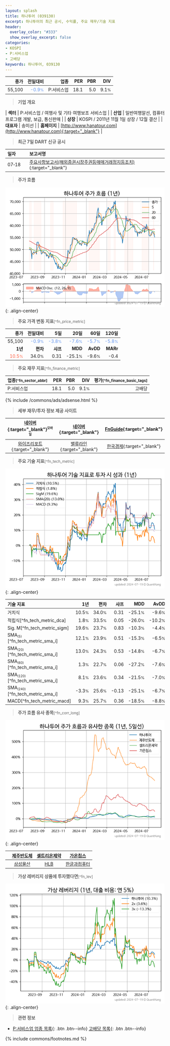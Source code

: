 ```yaml
---
layout: splash
title: 하나투어 (039130)
excerpt: 하나투어의 최근 공시, 수익률, 주요 재무/기술 지표
header:
  overlay_color: "#333"
  show_overlay_excerpt: false
categories:
- KOSPI
- P:서비스업
- 고배당
keywords: 하나투어, 039130
---
```


| **종가** | **전일대비** | **업종** | **PER** | **PBR** | **DIV** |
| -------: | -----------: | -------: | ------: | ------: | ------: |
| 55,100 | <span style="color: cornflowerblue">-0.9<small>%</small></span> | P:서비스업 | 18.1 | 5.0 | 9.1<small>%</small> |

<!-- more -->


> **기업 개요**<a id="company"></a>

| <span style="white-space:nowrap;">**섹터**</span> | P:서비스업 / 여행사 및 기타 여행보조 서비스업 |
| <span style="white-space:nowrap;">**산업**</span> | 일반여행알선, 컴퓨터프로그램 개발, 보급, 통신판매 |
| <span style="white-space:nowrap;">**상장**</span> | KOSPI / 2011년 11월 1일 상장 / 12월 결산 |
| <span style="white-space:nowrap;">**대표자**</span> | 송미선 |
| <span style="white-space:nowrap;">**홈페이지**</span> | [http://www.hanatour.com](http://www.hanatour.com){:target="_blank"} |


> **최근 7일 DART 신규 공시**<a id="dart"></a>

| **일자** |      | **보고서명** |
| :------- | :--- | :----------- |
| 07&#x2011;18 | | [주요사항보고서(해외증권시장주권등매매거래정지등조치)](https://dart.fss.or.kr/dsaf001/main.do?rcpNo=20240718000425){:target="_blank"} |


> **주가 흐름**<a id="price"></a>

![039130](/stock/images/039130.png){: .align-center}


> **주요 가격 변동 지표**<small>[^fn_price_metric]</small>

| **종가** | **전일대비** | **5일** | **20일** | **60일** | **120일** |
| -------: | -----------: | ------: | -------: | -------: | --------: |
| 55,100 | <span style="color: cornflowerblue">-0.9<small>%</small></span> | <span style="color: cornflowerblue">-3.8<small>%</small></span> | <span style="color: cornflowerblue">-7.6<small>%</small></span> | <span style="color: cornflowerblue">-5.7<small>%</small></span> | <span style="color: cornflowerblue">-5.8<small>%</small></span> |
| **1년** | **편차** | **샤프** | **MDD** | **AvDD** | **MARr** |
| <span style="color: tomato">10.5<small>%</small></span> | 34.0<small>%</small> | 0.31 | -25.1<small>%</small> | -9.6<small>%</small> | -0.4 |


> **주요 재무 지표**<small>[^fn_finance_metric]</small>

| **업종**<small>[^fn_sector_abbr]</small> | **PER** | **PBR** | **DIV** | **평가**<small>[^fn_finance_basic_tags]</small> |
| :--------------------------------------- | ------: | ------: | ------: | ----------------------------------------------: |
| P:서비스업 | 18.1 | 5.0 | 9.1<small>%</small> | 고배당 |



{% include /commons/ads/adsense.html %}

> **세부 재무/투자 정보 제공 사이트**

| [네이버](https://m.stock.naver.com/domestic/stock/039130/finance/summary){:target="_blank"}<sup><small>모바일</small></sup> | [네이버](https://finance.naver.com/item/coinfo.naver?code=039130){:target="_blank"} | [FnGuide](https://comp.fnguide.com/SVO2/ASP/SVD_Invest.asp?gicode=A039130&MenuYn=Y){:target="_blank"} |
| :---: | :---: | :---: |
| [와이즈리포트](https://comp.wisereport.co.kr/company/c1040001.aspx?cmp_cd=039130){:target="_blank"} | [밸류라인](https://www.valueline.co.kr/finance/summary/039130){:target="_blank"} | [한국경제](https://markets.hankyung.com/stock/039130/financial-summary){:target="_blank"} |


> **주요 기술 지표**<small>[^fn_tech_metric]</small>


![039130](/stock/images/039130_tech.png){: .align-center}

| **기술 지표** | **1년** | **편차** | **샤프** | **MDD** | **AvDD** |
| :------------ | ------: | -----------: | -------: | ------: | -------: |
| 거치식 | 10.5<small>%</small> | 34.0<small>%</small> | 0.31 | -25.1<small>%</small> | -9.6<small>%</small> |
| 적립식[^fn_tech_metric_dca] | 1.8<small>%</small> | 33.5<small>%</small> | 0.05 | -26.0<small>%</small> | -10.2<small>%</small> |
| Sig. M[^fn_tech_metric_sigm] | 19.6<small>%</small> | 23.7<small>%</small> | 0.83 | -10.3<small>%</small> | -4.4<small>%</small> |
| SMA<small><sub>(5)</sub></small>[^fn_tech_metric_sma_i] | 12.1<small>%</small> | 23.9<small>%</small> | 0.51 | -15.3<small>%</small> | -6.5<small>%</small> |
| SMA<small><sub>(20)</sub></small>[^fn_tech_metric_sma_i] | 13.0<small>%</small> | 24.3<small>%</small> | 0.53 | -14.8<small>%</small> | -6.7<small>%</small> |
| SMA<small><sub>(60)</sub></small>[^fn_tech_metric_sma_i] | 1.3<small>%</small> | 22.7<small>%</small> | 0.06 | -27.2<small>%</small> | -7.6<small>%</small> |
| SMA<small><sub>(120)</sub></small>[^fn_tech_metric_sma_i] | 8.1<small>%</small> | 23.6<small>%</small> | 0.34 | -21.5<small>%</small> | -7.0<small>%</small> |
| SMA<small><sub>(240)</sub></small>[^fn_tech_metric_sma_i] | -3.3<small>%</small> | 25.6<small>%</small> | -0.13 | -25.1<small>%</small> | -6.7<small>%</small> |
| MACD[^fn_tech_metric_macd] | 9.3<small>%</small> | 25.7<small>%</small> | 0.36 | -18.5<small>%</small> | -8.8<small>%</small> |


> **주가 흐름 유사 종목**<a id="corr"></a><small>[^fn_corr_long]</small>

![039130](/stock/images/039130_corr.png){: .align-center}

|       | [제주반도체](/080220/) | [셀트리온제약](/068760/) | [가온칩스](/399720/) |
| :---: | :------------------------------------: | :------------------------------------: | :------------------------------------: |
|       | [삼성물산](/028260/) | [HLB](/028300/) | [한글과컴퓨터](/030520/) |


> **가상 레버리지 상품에 투자했다면**<a id="2x"></a><small>[^fn_lev]</small>

![039130](/stock/images/039130_2x.png){: .align-center}


> **관련 정보**

- [P:서비스업 업종 목록](/stats/sector/kospi_업종_서비스업_종목/){: .btn .btn--info} [고배당 목록](/fn/fn_high_div/){: .btn .btn--info}

{% include commons/footnotes.md %}